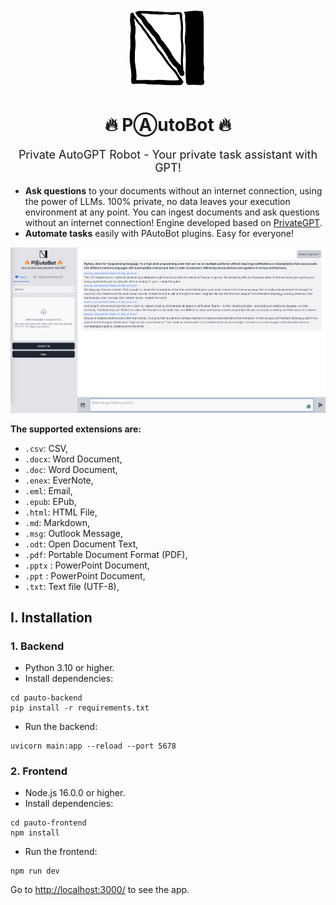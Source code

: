 <p align="center">
  <img alt="PAutoBot" style="width: 128px; max-width: 100%; height: auto;" src="./docs/pautobot.png"/>
  <h1 align="center">🔥 PⒶutoBot 🔥</h1>
  <p align="center" style="font-size:18px">Private AutoGPT Robot - Your private task assistant with GPT!</p>
</p>

- **Ask questions** to your documents without an internet connection, using the power of LLMs. 100% private, no data leaves your execution environment at any point. You can ingest documents and ask questions without an internet connection! Engine developed based on [PrivateGPT](https://github.com/imartinez/privateGPT).
- **Automate tasks** easily with PAutoBot plugins. Easy for everyone!

![PAutoBot](./docs/screenshot.png)

**The supported extensions are:**

- `.csv`: CSV,
- `.docx`: Word Document,
- `.doc`: Word Document,
- `.enex`: EverNote,
- `.eml`: Email,
- `.epub`: EPub,
- `.html`: HTML File,
- `.md`: Markdown,
- `.msg`: Outlook Message,
- `.odt`: Open Document Text,
- `.pdf`: Portable Document Format (PDF),
- `.pptx` : PowerPoint Document,
- `.ppt` : PowerPoint Document,
- `.txt`: Text file (UTF-8),

## I. Installation

### 1. Backend

- Python 3.10 or higher.
- Install dependencies:

```shell
cd pauto-backend
pip install -r requirements.txt
```

- Run the backend:

```shell
uvicorn main:app --reload --port 5678
```

### 2. Frontend

- Node.js 16.0.0 or higher.
- Install dependencies:

```shell
cd pauto-frontend
npm install
```

- Run the frontend:

```shell
npm run dev
```

Go to <http://localhost:3000/> to see the app.
